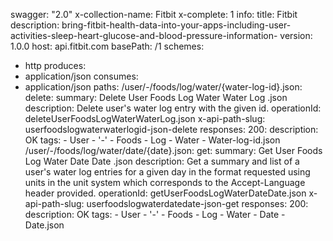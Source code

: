 swagger: "2.0"
x-collection-name: Fitbit
x-complete: 1
info:
  title: Fitbit
  description: bring-fitbit-health-data-into-your-apps-including-user-activities-sleep-heart-glucose-and-blood-pressure-information-
  version: 1.0.0
host: api.fitbit.com
basePath: /1
schemes:
- http
produces:
- application/json
consumes:
- application/json
paths:
  /user/-/foods/log/water/{water-log-id}.json:
    delete:
      summary: Delete User Foods Log Water Water Log .json
      description: Delete user's water log entry with the given id.
      operationId: deleteUserFoodsLogWaterWaterLog.json
      x-api-path-slug: userfoodslogwaterwaterlogid-json-delete
      responses:
        200:
          description: OK
      tags:
      - User
      - '-'
      - Foods
      - Log
      - Water
      - Water-log-id.json
  /user/-/foods/log/water/date/{date}.json:
    get:
      summary: Get User Foods Log Water Date Date .json
      description: Get a summary and list of a user's water log entries for a given
        day in the format requested using units in the unit system which corresponds
        to the Accept-Language header provided.
      operationId: getUserFoodsLogWaterDateDate.json
      x-api-path-slug: userfoodslogwaterdatedate-json-get
      responses:
        200:
          description: OK
      tags:
      - User
      - '-'
      - Foods
      - Log
      - Water
      - Date
      - Date.json